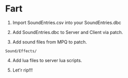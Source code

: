 # Fart
1. Import SoundEntries.csv into your SoundEntries.dbc

2. Add SoundEntries.dbc to Server and Client via patch.

3. Add sound files from MPQ to patch.

```
Sound/Effects/
```

4. Add lua files to server lua scripts.

5. Let'r rip!!!
   
